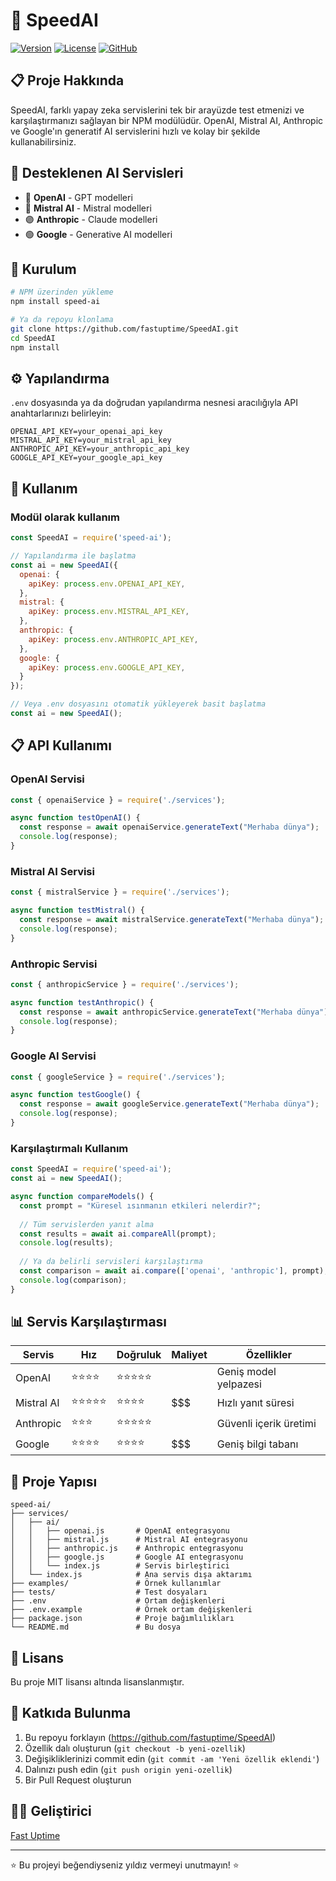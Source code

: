 # 🚀 SpeedAI

[![Version](https://img.shields.io/badge/version-1.0.0-blue.svg)](package.json)
[![License](https://img.shields.io/badge/license-MIT-green.svg)](LICENSE)
[![GitHub](https://img.shields.io/github/stars/fastuptime/SpeedAI?style=social)](https://github.com/fastuptime/SpeedAI)

## 📋 Proje Hakkında

SpeedAI, farklı yapay zeka servislerini tek bir arayüzde test etmenizi ve karşılaştırmanızı sağlayan bir NPM modülüdür. OpenAI, Mistral AI, Anthropic ve Google'ın generatif AI servislerini hızlı ve kolay bir şekilde kullanabilirsiniz.

## 🧩 Desteklenen AI Servisleri

- 🔷 **OpenAI** - GPT modelleri
- 🔶 **Mistral AI** - Mistral modelleri
- 🟣 **Anthropic** - Claude modelleri
- 🟢 **Google** - Generative AI modelleri

## 🔧 Kurulum

```bash
# NPM üzerinden yükleme
npm install speed-ai

# Ya da repoyu klonlama
git clone https://github.com/fastuptime/SpeedAI.git
cd SpeedAI
npm install
```

## ⚙️ Yapılandırma

`.env` dosyasında ya da doğrudan yapılandırma nesnesi aracılığıyla API anahtarlarınızı belirleyin:

```
OPENAI_API_KEY=your_openai_api_key
MISTRAL_API_KEY=your_mistral_api_key
ANTHROPIC_API_KEY=your_anthropic_api_key
GOOGLE_API_KEY=your_google_api_key
```

## 🚀 Kullanım

### Modül olarak kullanım

```javascript
const SpeedAI = require('speed-ai');

// Yapılandırma ile başlatma
const ai = new SpeedAI({
  openai: {
    apiKey: process.env.OPENAI_API_KEY,
  },
  mistral: {
    apiKey: process.env.MISTRAL_API_KEY,
  },
  anthropic: {
    apiKey: process.env.ANTHROPIC_API_KEY,
  },
  google: {
    apiKey: process.env.GOOGLE_API_KEY,
  }
});

// Veya .env dosyasını otomatik yükleyerek basit başlatma
const ai = new SpeedAI();
```

## 📋 API Kullanımı

### OpenAI Servisi

```javascript
const { openaiService } = require('./services');

async function testOpenAI() {
  const response = await openaiService.generateText("Merhaba dünya");
  console.log(response);
}
```

### Mistral AI Servisi

```javascript
const { mistralService } = require('./services');

async function testMistral() {
  const response = await mistralService.generateText("Merhaba dünya");
  console.log(response);
}
```

### Anthropic Servisi

```javascript
const { anthropicService } = require('./services');

async function testAnthropic() {
  const response = await anthropicService.generateText("Merhaba dünya");
  console.log(response);
}
```

### Google AI Servisi

```javascript
const { googleService } = require('./services');

async function testGoogle() {
  const response = await googleService.generateText("Merhaba dünya");
  console.log(response);
}
```

### Karşılaştırmalı Kullanım

```javascript
const SpeedAI = require('speed-ai');
const ai = new SpeedAI();

async function compareModels() {
  const prompt = "Küresel ısınmanın etkileri nelerdir?";
  
  // Tüm servislerden yanıt alma
  const results = await ai.compareAll(prompt);
  console.log(results);
  
  // Ya da belirli servisleri karşılaştırma
  const comparison = await ai.compare(['openai', 'anthropic'], prompt);
  console.log(comparison);
}
```

## 📊 Servis Karşılaştırması

| Servis | Hız | Doğruluk | Maliyet | Özellikler |
|--------|-----|----------|---------|------------|
| OpenAI | ⭐⭐⭐⭐ | ⭐⭐⭐⭐⭐ | $$$$ | Geniş model yelpazesi |
| Mistral AI | ⭐⭐⭐⭐⭐ | ⭐⭐⭐⭐ | $$$ | Hızlı yanıt süresi |
| Anthropic | ⭐⭐⭐ | ⭐⭐⭐⭐⭐ | $$$$ | Güvenli içerik üretimi |
| Google | ⭐⭐⭐⭐ | ⭐⭐⭐⭐ | $$$ | Geniş bilgi tabanı |

## 📂 Proje Yapısı

```
speed-ai/
├── services/
│   ├── ai/
│   │   ├── openai.js       # OpenAI entegrasyonu
│   │   ├── mistral.js      # Mistral AI entegrasyonu
│   │   ├── anthropic.js    # Anthropic entegrasyonu
│   │   ├── google.js       # Google AI entegrasyonu
│   │   └── index.js        # Servis birleştirici
│   └── index.js            # Ana servis dışa aktarımı
├── examples/               # Örnek kullanımlar
├── tests/                  # Test dosyaları
├── .env                    # Ortam değişkenleri
├── .env.example            # Örnek ortam değişkenleri
├── package.json            # Proje bağımlılıkları
└── README.md               # Bu dosya
```

## 📝 Lisans

Bu proje MIT lisansı altında lisanslanmıştır.

## 👥 Katkıda Bulunma

1. Bu repoyu forklayın (https://github.com/fastuptime/SpeedAI)
2. Özellik dalı oluşturun (`git checkout -b yeni-ozellik`)
3. Değişikliklerinizi commit edin (`git commit -am 'Yeni özellik eklendi'`)
4. Dalınızı push edin (`git push origin yeni-ozellik`)
5. Bir Pull Request oluşturun

## 🧑‍💻 Geliştirici

[Fast Uptime](https://github.com/fastuptime)

---

⭐ Bu projeyi beğendiyseniz yıldız vermeyi unutmayın! ⭐
